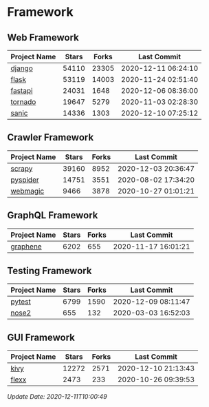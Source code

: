 # Framework

## Web Framework
| Project Name | Stars | Forks | Last Commit |
| ------------ | ----- | ----- | ----------- |
| [django](https://github.com/django/django) | 54110 | 23305 | 2020-12-11 06:24:10 |
| [flask](https://github.com/pallets/flask) | 53119 | 14003 | 2020-11-24 02:51:40 |
| [fastapi](https://github.com/tiangolo/fastapi) | 24031 | 1648 | 2020-12-06 08:36:00 |
| [tornado](https://github.com/tornadoweb/tornado) | 19647 | 5279 | 2020-11-03 02:28:30 |
| [sanic](https://github.com/huge-success/sanic) | 14336 | 1303 | 2020-12-10 07:25:12 |

## Crawler Framework
| Project Name | Stars | Forks | Last Commit |
| ------------ | ----- | ----- | ----------- |
| [scrapy](https://github.com/scrapy/scrapy) | 39160 | 8952 | 2020-12-03 20:36:47 |
| [pyspider](https://github.com/binux/pyspider) | 14751 | 3551 | 2020-08-02 17:34:20 |
| [webmagic](https://github.com/code4craft/webmagic) | 9466 | 3878 | 2020-10-27 01:01:21 |

## GraphQL Framework
| Project Name | Stars | Forks | Last Commit |
| ------------ | ----- | ----- | ----------- |
| [graphene](https://github.com/graphql-python/graphene) | 6202 | 655 | 2020-11-17 16:01:21 |

## Testing Framework
| Project Name | Stars | Forks | Last Commit |
| ------------ | ----- | ----- | ----------- |
| [pytest](https://github.com/pytest-dev/pytest) | 6799 | 1590 | 2020-12-09 08:11:47 |
| [nose2](https://github.com/nose-devs/nose2) | 655 | 132 | 2020-03-03 16:52:03 |

## GUI Framework
| Project Name | Stars | Forks | Last Commit |
| ------------ | ----- | ----- | ----------- |
| [kivy](https://github.com/kivy/kivy) | 12272 | 2571 | 2020-12-10 21:13:43 |
| [flexx](https://github.com/flexxui/flexx) | 2473 | 233 | 2020-10-26 09:39:53 |

*Update Date: 2020-12-11T10:00:49*